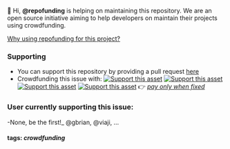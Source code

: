 :wave: Hi, **@repofunding** is helping on maintaining this repository. We are an open source initiative aiming to help developers on maintain their projects using crowdfunding. 

[Why using repofunding for this project?](https://www.repofunding.com/faq/repofunding_why)
### Supporting
 * You can support this repository by providing a pull request [here](https://help.github.com/articles/about-pull-requests/) 
 * Crowdfunding this issue with: [![Support this asset](https://img.shields.io/badge/support-$1-lightgray.svg)](http://google.com.au/) [![Support this asset](https://img.shields.io/badge/support-$5-blue.svg)](http://google.com.au/) [![Support this asset](https://img.shields.io/badge/support-$10-yellow.svg)](http://google.com.au/) [![Support this asset](https://img.shields.io/badge/support-$20-green.svg)](http://google.com.au/) :point_right: _[pay only when fixed](http://www.repofunding.com/faq/crowdfunding_an_issue)_

### User currently supporting this issue:
 -None, be the first!_
 @gbrian, @viaji, ...

#### tags: _crowdfunding_
